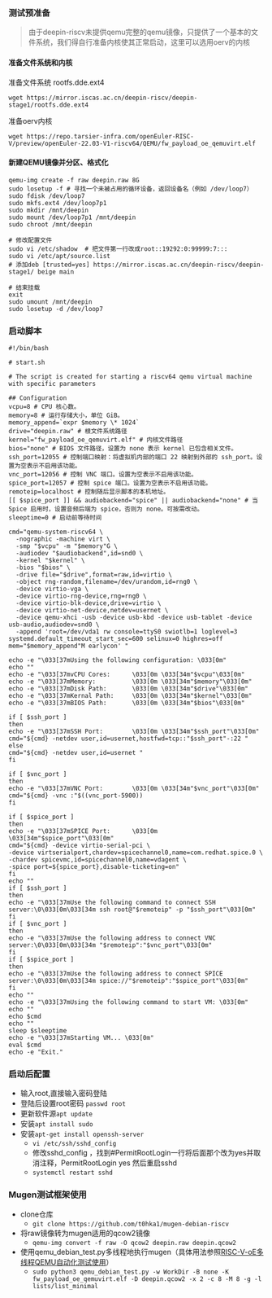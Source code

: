 ### 测试预准备
> 由于deepin-riscv未提供qemu完整的qemu镜像，只提供了一个基本的文件系统，我们得自行准备内核使其正常启动，这里可以选用oerv的内核
#### 准备文件系统和内核
准备文件系统 rootfs.dde.ext4

`wget https://mirror.iscas.ac.cn/deepin-riscv/deepin-stage1/rootfs.dde.ext4`

准备oerv内核

`wget https://repo.tarsier-infra.com/openEuler-RISC-V/preview/openEuler-22.03-V1-riscv64/QEMU/fw_payload_oe_qemuvirt.elf`
#### 新建QEMU镜像并分区、格式化
```
qemu-img create -f raw deepin.raw 8G
sudo losetup -f # 寻找一个未被占用的循环设备，返回设备名（例如 /dev/loop7）
sudo fdisk /dev/loop7
sudo mkfs.ext4 /dev/loop7p1
sudo mkdir /mnt/deepin
sudo mount /dev/loop7p1 /mnt/deepin
sudo chroot /mnt/deepin
```

```
# 修改配置文件
sudo vi /etc/shadow  # 把文件第一行改成root::19292:0:99999:7:::
sudo vi /etc/apt/source.list 
# 添加deb [trusted=yes] https://mirror.iscas.ac.cn/deepin-riscv/deepin-stage1/ beige main
```

```
# 结束挂载
exit 
sudo umount /mnt/deepin
sudo losetup -d /dev/loop7
```

### 启动脚本
```
#!/bin/bash

# start.sh

# The script is created for starting a riscv64 qemu virtual machine with specific parameters

## Configuration
vcpu=8 # CPU 核心数。
memory=8 # 运行存储大小，单位 GiB。
memory_append=`expr $memory \* 1024`
drive="deepin.raw" # 根文件系统路径
kernel="fw_payload_oe_qemuvirt.elf" # 内核文件路径
bios="none" # BIOS 文件路径，设置为 none 表示 kernel 已包含相关文件。
ssh_port=12055 # 控制端口映射：将虚拟机内部的端口 22 映射到外部的 ssh_port。设置为空表示不启用该功能。
vnc_port=12056 # 控制 VNC 端口。设置为空表示不启用该功能。
spice_port=12057 # 控制 spice 端口。设置为空表示不启用该功能。
remoteip=localhost # 控制随后显示脚本的本机地址。
[[ $spice_port ]] && audiobackend="spice" || audiobackend="none" # 当 Spice 启用时，设置音频后端为 spice，否则为 none。可按需改动。
sleeptime=0 # 启动前等待时间

cmd="qemu-system-riscv64 \
  -nographic -machine virt \
  -smp "$vcpu" -m "$memory"G \
  -audiodev "$audiobackend",id=snd0 \
  -kernel "$kernel" \
  -bios "$bios" \
  -drive file="$drive",format=raw,id=virtio \
  -object rng-random,filename=/dev/urandom,id=rng0 \
  -device virtio-vga \
  -device virtio-rng-device,rng=rng0 \
  -device virtio-blk-device,drive=virtio \
  -device virtio-net-device,netdev=usernet \
  -device qemu-xhci -usb -device usb-kbd -device usb-tablet -device usb-audio,audiodev=snd0 \
  -append 'root=/dev/vda1 rw console=ttyS0 swiotlb=1 loglevel=3 systemd.default_timeout_start_sec=600 selinux=0 highres=off mem="$memory_append"M earlycon' "

echo -e "\033[37mUsing the following configuration: \033[0m"
echo ""
echo -e "\033[37mvCPU Cores:      \033[0m \033[34m"$vcpu"\033[0m"
echo -e "\033[37mMemory:          \033[0m \033[34m"$memory"\033[0m"
echo -e "\033[37mDisk Path:       \033[0m \033[34m"$drive"\033[0m"
echo -e "\033[37mKernal Path:     \033[0m \033[34m"$kernel"\033[0m"
echo -e "\033[37mBIOS Path:       \033[0m \033[34m"$bios"\033[0m"

if [ $ssh_port ]
then
echo -e "\033[37mSSH Port:        \033[0m \033[34m"$ssh_port"\033[0m"
cmd="${cmd} -netdev user,id=usernet,hostfwd=tcp::"$ssh_port"-:22 "
else
cmd="${cmd} -netdev user,id=usernet "
fi

if [ $vnc_port ]
then
echo -e "\033[37mVNC Port:        \033[0m \033[34m"$vnc_port"\033[0m"
cmd="${cmd} -vnc :"$((vnc_port-5900))
fi

if [ $spice_port ]
then
echo -e "\033[37mSPICE Port:      \033[0m \033[34m"$spice_port"\033[0m"
cmd="${cmd} -device virtio-serial-pci \
-device virtserialport,chardev=spicechannel0,name=com.redhat.spice.0 \
-chardev spicevmc,id=spicechannel0,name=vdagent \
-spice port=${spice_port},disable-ticketing=on"
fi
echo ""
if [ $ssh_port ]
then
echo -e "\033[37mUse the following command to connect SSH server:\0\033[0m\033[34m ssh root@"$remoteip" -p "$ssh_port"\033[0m"
fi
if [ $vnc_port ]
then
echo -e "\033[37mUse the following address to connect VNC server:\0\033[0m\033[34m "$remoteip":"$vnc_port"\033[0m"
fi
if [ $spice_port ]
then
echo -e "\033[37mUse the following address to connect SPICE server:\0\033[0m\033[34m spice://"$remoteip":"$spice_port"\033[0m"
fi
echo ""
echo -e "\033[37mUsing the following command to start VM: \033[0m"
echo ""
echo $cmd
echo ""
sleep $sleeptime
echo -e "\033[37mStarting VM... \033[0m"
eval $cmd
echo -e "Exit."
```

### 启动后配置
- 输入root,直接输入密码登陆
- 登陆后设置root密码 `passwd root`
- 更新软件源`apt update`
- 安装`apt install sudo`
- 安装`apt-get install openssh-server`
	- `vi /etc/ssh/sshd_config`
	- 修改sshd_config ，找到#PermitRootLogin一行将后面那个改为yes并取消注释，PermitRootLogin yes 然后重启sshd
	-  `systemctl restart sshd`


### Mugen测试框架使用
- clone仓库
  - `git clone https://github.com/t0hka1/mugen-debian-riscv`
- 将raw镜像转为mugen适用的qcow2镜像
  - `qemu-img convert -f raw -O qcow2 deepin.raw deepin.qcow2`
- 使用qemu_debian_test.py多线程地执行mugen（具体用法参照[RISC-V-oE多线程QEMU自动化测试使用](https://github.com/brsf11/mugen-riscv/blob/riscv/doc_riscv/Markdown/RISC-V-oE%E5%A4%9A%E7%BA%BF%E7%A8%8BQEMU%E8%87%AA%E5%8A%A8%E5%8C%96%E6%B5%8B%E8%AF%95%E4%BD%BF%E7%94%A8.md)）
  - `sudo python3 qemu_debian_test.py -w WorkDir -B none -K fw_payload_oe_qemuvirt.elf -D deepin.qcow2 -x 2 -c 8 -M 8 -g -l lists/list_minimal`

